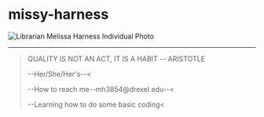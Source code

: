 # missy-harness
<picture>
 <source media="(prefers-color-scheme: dark)" srcset="https://d2jv02qf7xgjwx.cloudfront.net/accounts/358346/profiles/365994/Profile_-_2B__6_.jpg">
 <source media="(prefers-color-scheme: light)" srcset="https://d2jv02qf7xgjwx.cloudfront.net/accounts/358346/profiles/365994/Profile_-_2B__6_.jpg">
 <img alt="Librarian Melissa Harness Individual Photo" src="https://d2jv02qf7xgjwx.cloudfront.net/accounts/358346/profiles/365994/Profile_-_2B__6_.jpg">
</picture>


---
>QUALITY IS NOT AN ACT, IT IS A HABIT -- ARISTOTLE
>
>--Her/She/Her's--<
>
>--How to reach me--mh3854@drexel.edu--<
>
>--Learning how to do some basic coding<
